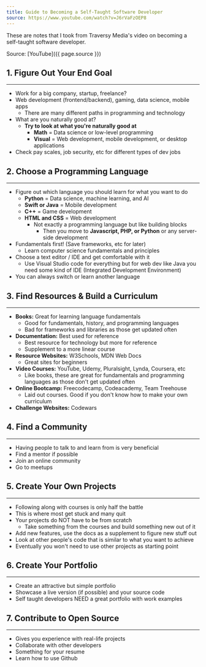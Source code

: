 ```yaml
---
title: Guide to Becoming a Self-Taught Software Developer
source: https://www.youtube.com/watch?v=J6rVaFzOEP8
---
```

These are notes that I took from Traversy Media's video on becoming a self-taught software developer.

Source: [YouTube]({{ page.source }})

## 1. Figure Out Your End Goal
---

-   Work for a big company, startup, freelance?
-   Web development (frontend/backend), gaming, data science, mobile apps
    -   There are many different paths in programming and technology
-   What are you naturally good at?
    -   **Try to look at what you're naturally good at**
        -   **Math** = Data science or low-level programming
        -   **Visual** = Web development, mobile development, or desktop applications
-   Check pay scales, job security, etc for different types of dev jobs

## 2. Choose a Programming Language
---

-   Figure out which language you should learn for what you want to do
    -   **Python** = Data science, machine learning, and AI
    -   **Swift or Java** = Mobile development
    -   **C++** = Game development
    -   **HTML and CSS** = Web development
        -   Not exactly a programming language but like building blocks
            -   Then you move to **Javascript, PHP, or Python** or any server-side development
-   Fundamentals first! (Save frameworks, etc for later)
    -   Learn computer science fundamentals and principles
-   Choose a text editor / IDE and get comfortable with it
    -   Use Visual Studio code for everything but for web dev like Java you need some kind of IDE (Integrated Development Environment)
-   You can always switch or learn another language

## 3. Find Resources & Build a Curriculum
---

-   **Books:** Great for learning language fundamentals
    -   Good for fundamentals, history, and programming languages
    -   Bad for frameworks and libraries as those get updated often
-   **Documentation:** Best used for reference
    -   Best resource for technology but more for reference
    -   Supplement to a more linear course
-   **Resource Websites:** W3Schools, MDN Web Docs
    -   Great sites for beginners
-   **Video Courses:** YouTube, Udemy, Pluralsight, Lynda, Coursera, etc
    -   Like books, these are great for fundamentals and programming languages as those don't get updated often
-   **Online Bootcamp:** Freecodecamp, Codeacademy, Team Treehouse
    -   Laid out courses. Good if you don't know how to make your own curriculum
-   **Challenge Websites:** Codewars

## 4. Find a Community
---

-   Having people to talk to and learn from is very beneficial
-   Find a mentor if possible
-   Join an online community
-   Go to meetups

## 5. Create Your Own Projects
---

-   Following along with courses is only half the battle
-   This is where most get stuck and many quit
-   Your projects do NOT have to be from scratch
    -   Take something from the courses and build something new out of it
-   Add new features, use the docs as a supplement to figure new stuff out
-   Look at other people's code that is similar to what you want to achieve
-   Eventually you won't need to use other projects as starting point

## 6. Create Your Portfolio
---

-   Create an attractive but simple portfolio
-   Showcase a live version (if possible) and your source code
-   Self taught developers NEED a great portfolio with work examples

## 7. Contribute to Open Source
---

-   Gives you experience with real-life projects
-   Collaborate with other developers
-   Something for your resume
-   Learn how to use Github